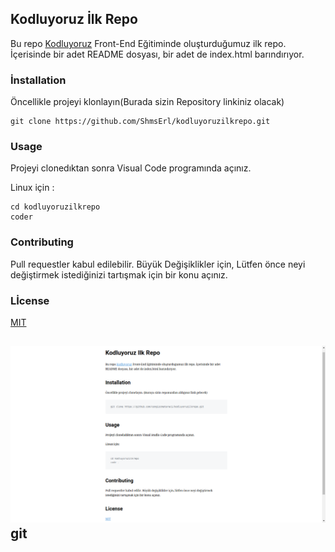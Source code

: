 ## Kodluyoruz İlk Repo

Bu repo [Kodluyoruz](https://www.google.com) Front-End  Eğitiminde oluşturduğumuz ilk repo. İçerisinde bir adet README dosyası, bir adet de index.html barındırıyor.

### İnstallation

Öncellikle projeyi klonlayın(Burada sizin Repository linkiniz olacak)



```
git clone https://github.com/ShmsErl/kodluyoruzilkrepo.git
```



### Usage

Projeyi clonedıktan sonra Visual Code programında açınız.

Linux için :

```Linux
cd kodluyoruzilkrepo
coder

```

### Contributing

Pull requestler kabul edilebilir. Büyük Değişiklikler için, Lütfen önce neyi değiştirmek istediğinizi tartışmak için bir konu açınız.

### Lİcense

[MIT](https://wwww.google.com)

![Çalışma Resmi](https://raw.githubusercontent.com/Kodluyoruz/taskforce/main/git/odev1/figures/markdown.png)git 
-----------